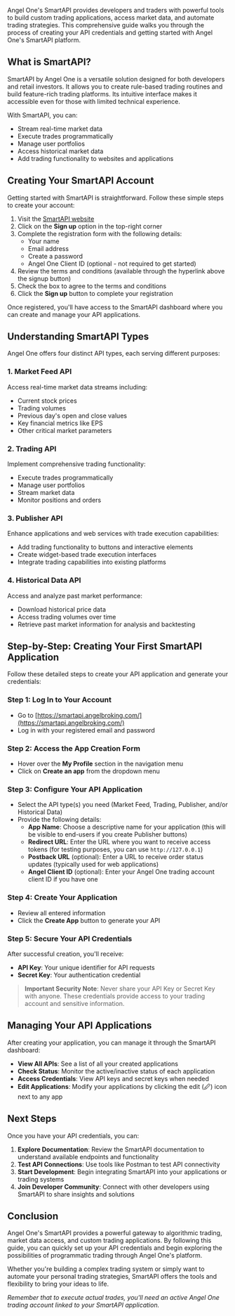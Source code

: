 Angel One's SmartAPI provides developers and traders with powerful tools to build custom trading applications, access market data, and automate trading strategies. This comprehensive guide walks you through the process of creating your API credentials and getting started with Angel One's SmartAPI platform.

## What is SmartAPI?

SmartAPI by Angel One is a versatile solution designed for both developers and retail investors. It allows you to create rule-based trading routines and build feature-rich trading platforms. Its intuitive interface makes it accessible even for those with limited technical experience.

With SmartAPI, you can:
- Stream real-time market data
- Execute trades programmatically
- Manage user portfolios
- Access historical market data
- Add trading functionality to websites and applications

## Creating Your SmartAPI Account

Getting started with SmartAPI is straightforward. Follow these simple steps to create your account:

1. Visit the [SmartAPI website](https://smartapi.angelbroking.com/)
2. Click on the **Sign up** option in the top-right corner
3. Complete the registration form with the following details:
   - Your name
   - Email address
   - Create a password
   - Angel One Client ID (optional - not required to get started)
4. Review the terms and conditions (available through the hyperlink above the signup button)
5. Check the box to agree to the terms and conditions
6. Click the **Sign up** button to complete your registration

Once registered, you'll have access to the SmartAPI dashboard where you can create and manage your API applications.

## Understanding SmartAPI Types

Angel One offers four distinct API types, each serving different purposes:

### 1. Market Feed API
Access real-time market data streams including:
- Current stock prices
- Trading volumes
- Previous day's open and close values
- Key financial metrics like EPS
- Other critical market parameters

### 2. Trading API
Implement comprehensive trading functionality:
- Execute trades programmatically
- Manage user portfolios
- Stream market data
- Monitor positions and orders

### 3. Publisher API
Enhance applications and web services with trade execution capabilities:
- Add trading functionality to buttons and interactive elements
- Create widget-based trade execution interfaces
- Integrate trading capabilities into existing platforms

### 4. Historical Data API
Access and analyze past market performance:
- Download historical price data
- Access trading volumes over time
- Retrieve past market information for analysis and backtesting

## Step-by-Step: Creating Your First SmartAPI Application

Follow these detailed steps to create your API application and generate your credentials:

### Step 1: Log In to Your Account
- Go to [https://smartapi.angelbroking.com/](https://smartapi.angelbroking.com/)
- Log in with your registered email and password

### Step 2: Access the App Creation Form
- Hover over the **My Profile** section in the navigation menu
- Click on **Create an app** from the dropdown menu

### Step 3: Configure Your API Application
- Select the API type(s) you need (Market Feed, Trading, Publisher, and/or Historical Data)
- Provide the following details:
  - **App Name**: Choose a descriptive name for your application (this will be visible to end-users if you create Publisher buttons)
  - **Redirect URL**: Enter the URL where you want to receive access tokens (for testing purposes, you can use `http://127.0.0.1`)
  - **Postback URL** (optional): Enter a URL to receive order status updates (typically used for web applications)
  - **Angel Client ID** (optional): Enter your Angel One trading account client ID if you have one

### Step 4: Create Your Application
- Review all entered information
- Click the **Create App** button to generate your API

### Step 5: Secure Your API Credentials
After successful creation, you'll receive:
- **API Key**: Your unique identifier for API requests
- **Secret Key**: Your authentication credential

> **Important Security Note**: Never share your API Key or Secret Key with anyone. These credentials provide access to your trading account and sensitive information.

## Managing Your API Applications

After creating your application, you can manage it through the SmartAPI dashboard:

- **View All APIs**: See a list of all your created applications
- **Check Status**: Monitor the active/inactive status of each application
- **Access Credentials**: View API keys and secret keys when needed
- **Edit Applications**: Modify your applications by clicking the edit (🖉) icon next to any app

## Next Steps

Once you have your API credentials, you can:

1. **Explore Documentation**: Review the SmartAPI documentation to understand available endpoints and functionality
2. **Test API Connections**: Use tools like Postman to test API connectivity
3. **Start Development**: Begin integrating SmartAPI into your applications or trading systems
4. **Join Developer Community**: Connect with other developers using SmartAPI to share insights and solutions

## Conclusion

Angel One's SmartAPI provides a powerful gateway to algorithmic trading, market data access, and custom trading applications. By following this guide, you can quickly set up your API credentials and begin exploring the possibilities of programmatic trading through Angel One's platform.

Whether you're building a complex trading system or simply want to automate your personal trading strategies, SmartAPI offers the tools and flexibility to bring your ideas to life.

*Remember that to execute actual trades, you'll need an active Angel One trading account linked to your SmartAPI application.*